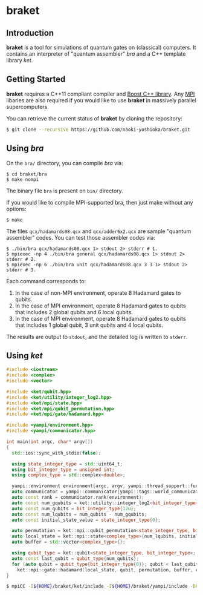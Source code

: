 # braket

## Introduction

**braket** is a tool for simulations of quantum gates on (classical) computers.
It contains an interpreter of "quantum assembler" *bra* and a C++ template library *ket*.

## Getting Started

**braket** requires a C++11 compliant compiler and [Boost C++ library](https://www.boost.org/).
Any [MPI](https://www.mpi-forum.org/) libaries are also required if you would like to use **braket** in massively parallel supercomputers.

You can retrieve the current status of **braket** by cloning the repository:

```bash
$ git clone --recursive https://github.com/naoki-yoshioka/braket.git
```

## Using *bra*

On the `bra/` directory, you can compile *bra* via:

```
$ cd braket/bra
$ make nompi
```

The binary file `bra` is present on `bin/` directory.

If you would like to compile MPI-supported bra, then just make without any options:

```
$ make
```

The files `qcx/hadamards08.qcx` and `qcx/adder6x2.qcx` are sample "quantum assembler" codes.
You can test those assembler codes via:

```
$ ./bin/bra qcx/hadamards08.qcx 1> stdout 2> stderr # 1.
$ mpiexec -np 4 ./bin/bra general qcx/hadamards08.qcx 1> stdout 2> stderr # 2.
$ mpiexec -np 6 ./bin/bra unit qcx/hadamards08.qcx 3 3 1> stdout 2> stderr # 3.
```

Each command corresponds to:

1. In the case of non-MPI environment, operate 8 Hadamard gates to qubits.
2. In the case of MPI environment, operate 8 Hadamard gates to qubits that includes 2 global qubits and 6 local qubits.
3. In the case of MPI environment, operate 8 Hadamard gates to qubits that includes 1 global qubit, 3 unit qubits and 4 local qubits.

The results are output to `stdout`, and the detailed log is written to `stderr`.

## Using *ket*

```cpp:test.cpp
#include <iostream>
#include <complex>
#include <vector>

#include <ket/qubit.hpp>
#include <ket/utility/integer_log2.hpp>
#include <ket/mpi/state.hpp>
#include <ket/mpi/qubit_permutation.hpp>
#include <ket/mpi/gate/hadamard.hpp>

#include <yampi/environment.hpp>
#include <yampi/communicator.hpp>

int main(int argc, char* argv[])
{
  std::ios::sync_with_stdio(false);

  using state_integer_type = std::uint64_t;
  using bit_integer_type = unsigned int;
  using complex_type = std::complex<double>;

  yampi::environment environment{argc, argv, yampi::thread_support::funneled};
  auto communicator = yampi::communicator{yampi::tags::world_communicator()};
  auto const rank = communicator.rank(environment);
  auto const num_gqubits = ket::utility::integer_log2<bit_integer_type>(communicator.size(environment));
  auto const num_qubits = bit_integer_type{12u};
  auto const num_lqubits = num_qubits - num_gqubits;
  auto const initial_state_value = state_integer_type{0};

  auto permutation = ket::mpi::qubit_permutation<state_integer_type, bit_integer_type>{num_qubits};
  auto local_state = ket::mpi::state<complex_type>{num_lqubits, initial_state_value, permutation, communicator, environment};
  auto buffer = std::vector<complex_type>{};

  using qubit_type = ket::qubit<state_integer_type, bit_integer_type>;
  auto const last_qubit = qubit_type{num_qubits};
  for (auto qubit = qubit_type{bit_integer_type{0}}; qubit < last_qubit; ++qubit)
    ket::mpi::gate::hadamard(local_state, qubit, permutation, buffer, communicator, environment);
}
```

```bash
$ mpiCC -I${HOME}/braket/ket/include -I${HOME}/braket/yampi/include -DKET_PRINT_LOG -DNDEBUG -O3 test.cpp
```

